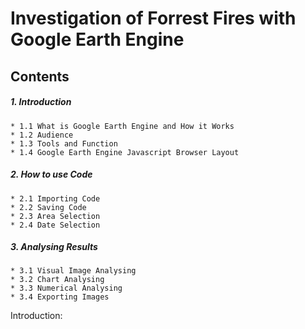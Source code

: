 # Investigation of Forrest Fires with Google Earth Engine

## Contents
##### 1. Introduction
    * 1.1 What is Google Earth Engine and How it Works
    * 1.2 Audience
    * 1.3 Tools and Function
    * 1.4 Google Earth Engine Javascript Browser Layout
    
##### 2. How to use Code
    * 2.1 Importing Code
    * 2.2 Saving Code
    * 2.3 Area Selection
    * 2.4 Date Selection

##### 3. Analysing Results
    * 3.1 Visual Image Analysing
    * 3.2 Chart Analysing
    * 3.3 Numerical Analysing
    * 3.4 Exporting Images


Introduction:

